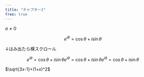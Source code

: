 ```yaml
---
title: "チャプター1"
free: true
---
```



$a\ne0$


$$
e^{i\theta} = \cos\theta + i\sin\theta
$$

↓はみ出たら横スクロール

$$
e^{i\theta} = \cos\theta + i\sin\theta e^{i\theta} = \cos\theta + i\sin\theta e^{i\theta} = \cos\theta + i\sin\theta
$$


$\sqrt{3x-1}+(1+x)^2$


